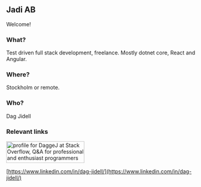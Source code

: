 ## Jadi AB
Welcome!

### What?
Test driven full stack development, freelance. Mostly dotnet core, React and Angular.

### Where?
Stockholm or remote.

### Who?
Dag Jidell

### Relevant links
<a href="https://stackoverflow.com/users/6038796/daggej"><img src="https://stackoverflow.com/users/flair/6038796.png?theme=clean" width="208" height="58" alt="profile for DaggeJ at Stack Overflow, Q&amp;A for professional and enthusiast programmers" title="profile for DaggeJ at Stack Overflow, Q&amp;A for professional and enthusiast programmers"></a>

[https://www.linkedin.com/in/dag-jidell/](https://www.linkedin.com/in/dag-jidell/)
